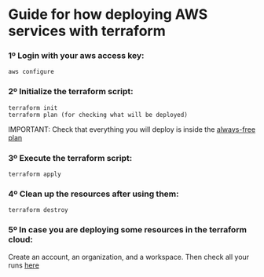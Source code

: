 # Guide for how deploying AWS services with terraform

### 1º Login with your aws access key:
```
aws configure
```
### 2º Initialize the terraform script:
```
terraform init
terraform plan (for checking what will be deployed)
```
IMPORTANT: Check that everything you will deploy is inside the [always-free plan](https://aws.amazon.com/es/free/?ams%23interactive-card-vertical%23pattern-data-339318104.filter=%257B%2522filters%2522%253A%255B%257B%2522id%2522%253A%2522GLOBAL%2523local-tags-free-tier-products-plan-type.and%2522%252C%2522value%2522%253A%255B%2522always-free%2522%255D%257D%255D%257D)
### 3º Execute the terraform script:
```
terraform apply
```
### 4º Clean up the resources after using them:
```
terraform destroy
```
### 5º In case you are deploying some resources in the terraform cloud:
Create an account, an organization, and a workspace. Then check all your runs [here](
https://app.terraform.io/app/Personal-Organization923847/workspaces/introduction/runs)